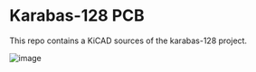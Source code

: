 # Karabas-128 PCB

This repo contains a KiCAD sources of the karabas-128 project.

![image](https://github.com/andykarpov/karabas-128-pcb/raw/master/karabas_128_3d.png)

